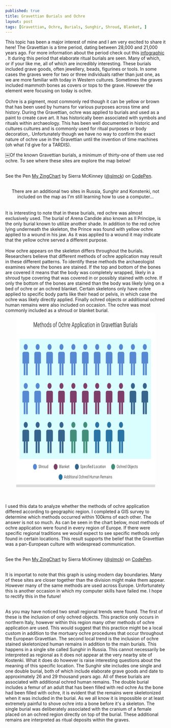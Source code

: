 ```yaml
---
published: true
title: Gravettian Burials and Ochre
layout: post
tags: [Gravettian, Ochre, Burials, Sunghir, Shroud, Blanket, ]
---
```

This topic has been a major interest of mine and I am very excited to share it here!  The Gravettian is a time period, dating between 28,000 and 21,000 years ago. For more information about the period check out this <a href="https://slmck.github.io/2016/10/17/a-new-series-the-gravettian.html"> infographic </a>.  It during this period that elaborate ritual burials are seen. Many of which, or if your like me, all of which are incredibly interesting. These burials included grave goods, often jewellery, beads, figurines or tools. In some cases the graves were for two or three individuals rather than just one, as we are more familiar with today in Western cultures. Sometimes the graves included mammoth bones as covers or tops to the grave. However the element were focusing on today is ochre.
<br>
<br>
 Ochre is a pigment, most commonly red though it can be yellow or brown that has been used by humans for various purposes across time and history.  During the Gravettian, ochre was applied to burials and used as a paint to create cave art. It has historically been associated with symbols and rituals within archaeology. This has been well documented in historic and cultures cultures and is commonly used for ritual purposes or body decoration,. Unfortunately though we have no way to confirm the exact nature of ochre use in the Gravettian until the invention of time machines (oh what I'd give for a TARDIS). 

￼Of the known Gravettian burials, a minimum of thirty-one of them use red ochre. To see where these sites are explore the map below! 
<br>
<br>
<p data-height="600" data-theme-id="light" data-slug-hash="qardEJ" data-default-tab="result" data-user="slmck" data-embed-version="2" class="codepen">See the Pen <a href="https://codepen.io/slmck/pen/qardEJ/">My ZingChart</a> by Sierra McKinney (<a href="http://codepen.io/slmck">@slmck</a>) on <a href="http://codepen.io">CodePen</a>.</p>
<script async src="//assets.codepen.io/assets/embed/ei.js"></script>
<br>
<center>There are an additional two sites in Russia, Sunghir
and Konstenki, not included on the map as I'm still learning how to use a computer...</center>

<br>
<br>
It is interesting to note that in these
burials, red ochre was almost
exclusively used. The burial of Arena Candide also known as Il Principe, is the only burial known to utilize another shade. In addition to the red ochre lying underneath the skeleton, the Prince was found with yellow ochre applied to a wound in his jaw. As it was applied to a wound  it may indicate that the yellow ochre served a different purpose. 

<br>
<br>
How ochre appears on the skeleton differs throughout the burials. Researchers believe that different methods of ochre application may result in these different patterns.  To identify these methods the archaeologist examines where the bones are stained. If the top and bottom of the bones are covered it means that the body was completely wrapped, likely in a shroud type covering that was covered in or possibly stained with ochre. If only the bottom of the bones are stained than the body was likely lying on a bed of ochre or an ochred blanket. Certain skeletons only have ochre applied to specific body parts like their head or pelvis, in which case the ochre was likely directly applied. Finally ochred objects or additional ochred human remains were also included on occasion. The ochre was most commonly included as a shroud or blanket burial. 

<br>


<center> <img src="/images/QuadrigramVisual.png" alt="Gravettian Ochre Application Chart" width="437" height="547"></center>

 <br>
 <br>

I used this data to analyze whether the methods of ochre application differed according to geographic region. I completed a GIS survey to determine which methods occurred within 100kms of each other. The answer is not so much. As can be seen in the chart below, most methods of ochre application were found in every region of Europe. If there were specific regional traditions we would expect to see specific methods only found in certain locations.  This result supports the belief that the Gravettian was a pan-European culture with widespread communication. 
<br>
<br>
<p data-height="265" data-theme-id="light" data-slug-hash="YGJXqB" data-default-tab="result" data-user="slmck" data-embed-version="2" class="codepen">See the Pen <a href="https://codepen.io/slmck/pen/YGJXqB/">My ZingChart</a> by Sierra McKinney (<a href="http://codepen.io/slmck">@slmck</a>) on <a href="http://codepen.io">CodePen</a>.</p>
<script async src="//assets.codepen.io/assets/embed/ei.js"></script>
<br>
It is importat to note that this graph is using modern day boundaries. Many of these sites are closer together than the division might make them appear. However many of the same methods are used across Europe. Unfortunately this is another occasion in which my computer skills have failed me. I hope to rectify this in the future!   
<br>
<br>

As you may have noticed two small regional trends were found. The first of these is the inclusion of only ochred objects.  This practice only occurs in northern Italy, however within this region many other methods of ochre application are used. This would suggest that this practice might be a local custom in addition to the mortuary ochre procedures that occur throughout the European Gravettian.
The second local trend is the inclusion of ochre stained skeletonized human remains in addition to the main burials. This happens in a single site called Sunghir in Russia. This cannot necessarily be interpreted as regional as it does not appear at the very nearby site of Kostenki. What it does do however is raise interesting questions about the meaning of this specific location. The Sunghir site includes one single and one double burial, both of which include elaborate grave goods and date to approximately 26 and 29 thousand years ago. All of these burials are associated with additional ochred human remains. The double burial includes a femur of an adult that has been filled with red ochre  As the bone had been filled with ochre, it is evident that the remains were skeletonized when it was included in the burial.  As we all know it is impossible or at least extremely painful to shove ochre into a bone before it's a skeleton. The single burial was deliberately associated with the cranium of a female placed on an ochred region directly on top of the burial. These additional remains are interpreted as ritual deposits within the graves.
